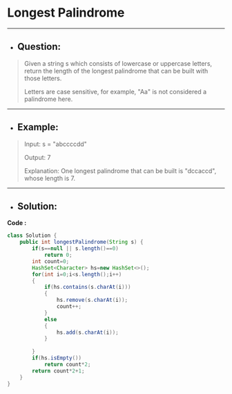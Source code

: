 # Longest Palindrome
---
- ## Question:
> Given a string s which consists of lowercase or uppercase letters, return the length of the longest palindrome that can be built with those letters.
> 
> Letters are case sensitive, for example, "Aa" is not considered a palindrome here.
---
- ## Example:
> Input: s = "abccccdd"
> 
> Output: 7
> 
> Explanation: One longest palindrome that can be built is "dccaccd", whose length is 7.
---
- ## Solution:
**Code :**
```java
class Solution {
    public int longestPalindrome(String s) {
        if(s==null || s.length()==0)
            return 0;
        int count=0;
        HashSet<Character> hs=new HashSet<>();
        for(int i=0;i<s.length();i++)
        {
            if(hs.contains(s.charAt(i)))
            {
                hs.remove(s.charAt(i));
                count++;
            }
            else
            {
                hs.add(s.charAt(i));
            }
                
        }
        if(hs.isEmpty())
            return count*2;
        return count*2+1;
    }
}
